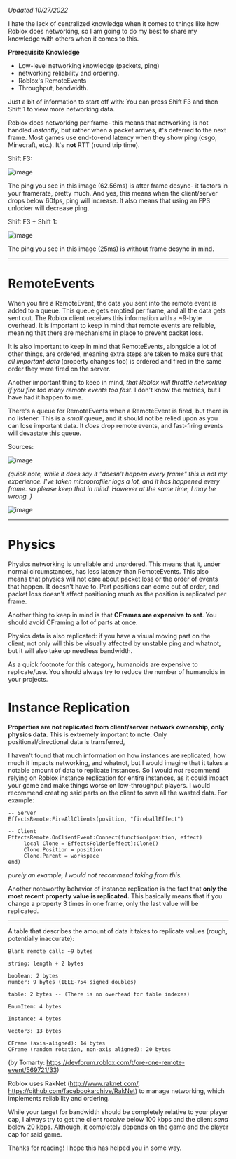 *Updated 10/27/2022*

I hate the lack of centralized knowledge when it comes to things like how Roblox does networking, so I am going to do my best to share my knowledge with others when it comes to this.

**Prerequisite Knowledge**
- Low-level networking knowledge (packets, ping)
- networking reliability and ordering.
- Roblox's RemoteEvents
- Throughput, bandwidth.

Just a bit of information to start off with: You can press Shift F3 and then Shift 1 to view more networking data.

Roblox does networking per frame- this means that networking is not handled *instantly*, but rather when a packet arrives, it's deferred to the next frame. Most games use end-to-end latency when they show ping (csgo, Minecraft, etc.). It's **not** RTT (round trip time).

Shift F3:

![image](https://user-images.githubusercontent.com/80861876/226212846-f609e6c8-4866-444c-9ab5-7fd8de62b6c3.png)

The ping you see in this image (62.56ms) is after frame desync- it factors in your framerate, pretty much. And yes, this means when the client/server drops below 60fps, ping will increase. It also means that using an FPS unlocker will decrease ping.

Shift F3 + Shift 1:

![image](https://user-images.githubusercontent.com/80861876/226212851-debdf7af-a973-4b5c-95af-c6acc9009bf8.png)

The ping you see in this image (25ms) is without frame desync in mind.

---

# **RemoteEvents**
When you fire a RemoteEvent, the data you sent into the remote event is added to a queue. This queue gets emptied per frame, and all the data gets sent out. The Roblox client receives this information with a ~9-byte overhead. It is important to keep in mind that remote events are reliable, meaning that there are mechanisms in place to prevent packet loss.

It is also important to keep in mind that RemoteEvents, alongside a lot of other things, are ordered, meaning extra steps are taken to make sure that *all important data* (property changes too) is ordered and fired in the same order they were fired on the server.

Another important thing to keep in mind, *that Roblox will throttle networking if you fire too many remote events too fast*. I don't know the metrics, but I have had it happen to me.

There's a queue for RemoteEvents when a RemoteEvent is fired, but there is no listener. This is a *small* queue, and it should not be relied upon as you can lose important data. It *does* drop remote events, and fast-firing events will devastate this queue.

Sources:

![image](https://user-images.githubusercontent.com/80861876/226212865-16ae9193-1fab-450c-98c7-e452e242dcb5.png)

*(quick note, while it does say it "doesn't happen every frame" this is not my experience. I've taken microprofiler logs a lot, and it has happened every frame. so please keep that in mind. However at the same time, I may be wrong. )*

![image](https://user-images.githubusercontent.com/80861876/226212868-099ebda0-fd2f-4d94-a6c8-225802e26213.png)

---

# **Physics**
Physics networking is unreliable and unordered. This means that it, under normal circumstances, has less latency than RemoteEvents. This also means that physics will not care about packet loss or the order of events that happen. It doesn't have to. Part positions can come out of order, and packet loss doesn't affect positioning much as the position is replicated per frame.

Another thing to keep in mind is that **CFrames are expensive to set**. You should avoid CFraming a lot of parts at once.

Physics data is also replicated: if you have a visual moving part on the client, not only will this be visually affected by unstable ping and whatnot, but it will also take up needless bandwidth. 

As a quick footnote for this category, humanoids are expensive to replicate/use. You should always try to reduce the number of humanoids in your projects.

# **Instance Replication**
**Properties are not replicated from client/server network ownership, only physics data**. This is extremely important to note. Only positional/directional data is transferred,

I haven't found that much information on how instances are replicated, how much it impacts networking, and whatnot, but I would imagine that it takes a notable amount of data to replicate instances. So I would *not* recommend relying on Roblox instance replication for entire instances, as it could impact your game and make things worse on low-throughput players. I would recommend creating said parts on the client to save all the wasted data. For example:
```
-- Server
EffectsRemote:FireAllClients(position, "fireballEffect")

-- Client
EffectsRemote.OnClientEvent:Connect(function(position, effect)
     local Clone = EffectsFolder[effect]:Clone()
     Clone.Position = position
     Clone.Parent = workspace
end)
```
*purely an example, I would not recommend taking from this.*

Another noteworthy behavior of instance replication is the fact that **only the most recent property value is replicated.** This basically means that if you change a property 3 times in one frame, only the last value will be replicated.

---

A table that describes the amount of data it takes to replicate values (rough, potentially inaccurate):
```
Blank remote call: ~9 bytes

string: length + 2 bytes

boolean: 2 bytes
number: 9 bytes (IEEE-754 signed doubles)

table: 2 bytes -- (There is no overhead for table indexes)

EnumItem: 4 bytes

Instance: 4 bytes

Vector3: 13 bytes

CFrame (axis-aligned): 14 bytes
CFrame (random rotation, non-axis aligned): 20 bytes
```
(by Tomarty: https://devforum.roblox.com/t/ore-one-remote-event/569721/33)

Roblox uses RakNet (http://www.raknet.com/, https://github.com/facebookarchive/RakNet) to manage networking, which implements reliability and ordering.

While your target for bandwidth should be completely relative to your player cap, I always try to get the client *receive* below 100 kbps and the client *send* below 20 kbps. Although, it completely depends on the game and the player cap for said game.

Thanks for reading! I hope this has helped you in some way.
